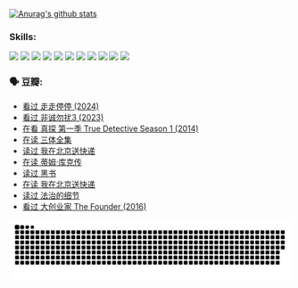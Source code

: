 
[![Anurag's github stats](https://github-readme-stats.vercel.app/api?username=w940853815)](https://github.com/anuraghazra/github-readme-stats)

### Skills:

<code><img height="32" src="https://cdn.jsdelivr.net/npm/simple-icons@v5/icons/python.svg"></code>
<code><img height="32" src="https://cdn.jsdelivr.net/npm/simple-icons@v5/icons/javascript.svg"></code>
<code><img height="32" src="https://cdn.jsdelivr.net/npm/simple-icons@v5/icons/django.svg"></code>
<code><img height="32" src="https://cdn.jsdelivr.net/npm/simple-icons@v5/icons/flask.svg"></code>
<code><img height="32" src="https://cdn.jsdelivr.net/npm/simple-icons@v5/icons/vuetify.svg"></code>
<code><img height="32" src="https://cdn.jsdelivr.net/npm/simple-icons@v5/icons/git.svg"></code>
<code><img height="32" src="https://cdn.jsdelivr.net/npm/simple-icons@v5/icons/docker.svg"></code>
<code><img height="32" src="https://cdn.jsdelivr.net/npm/simple-icons@v5/icons/postgresql.svg"></code>
<code><img height="32" src="https://cdn.jsdelivr.net/npm/simple-icons@v5/icons/elasticsearch.svg"></code>
<code><img height="32" src="https://cdn.jsdelivr.net/npm/simple-icons@v5/icons/macos.svg"></code>
<code><img height="32" src="https://cdn.jsdelivr.net/npm/simple-icons@v5/icons/linux.svg"></code>

### 🗣 豆瓣:

<!-- DOUBAN-ACTIVITIES:START -->
- [看过 走走停停‎ (2024)](https://www.douban.com/people/136069238/status/4684430230/?_i=24116037)
- [看过 非诚勿扰3‎ (2023)](https://www.douban.com/people/136069238/status/4676324100/?_i=24116037)
- [在看 真探 第一季 True Detective Season 1‎ (2014)](https://www.douban.com/people/136069238/status/4673382852/?_i=24116037)
- [在读 三体全集](https://www.douban.com/people/136069238/status/4672842521/?_i=24116037)
- [读过 我在北京送快递](https://www.douban.com/people/136069238/status/4672842036/?_i=24116037)
- [在读 蒂姆·库克传](https://www.douban.com/people/136069238/status/4663517053/?_i=24116037)
- [读过 黑书](https://www.douban.com/people/136069238/status/4663516022/?_i=24116037)
- [在读 我在北京送快递](https://www.douban.com/people/136069238/status/4658098365/?_i=24116037)
- [读过 法治的细节](https://www.douban.com/people/136069238/status/4657347558/?_i=24116037)
- [看过 大创业家 The Founder‎ (2016)](https://www.douban.com/people/136069238/status/4649667693/?_i=24116037)
<!-- DOUBAN-ACTIVITIES:END -->


![Snake animation](https://raw.githubusercontent.com/w940853815/w940853815/output/github-contribution-grid-snake.svg)

<!--
**w940853815/w940853815** is a ✨ _special_ ✨ repository because its `README.md` (this file) appears on your GitHub profile.

Here are some ideas to get you started:

- 🔭 I’m currently working on ...
- 🌱 I’m currently learning ...
- 👯 I’m looking to collaborate on ...
- 🤔 I’m looking for help with ...
- 💬 Ask me about ...
- 📫 How to reach me: ...
- 😄 Pronouns: ...
- ⚡ Fun fact: ...
-->
